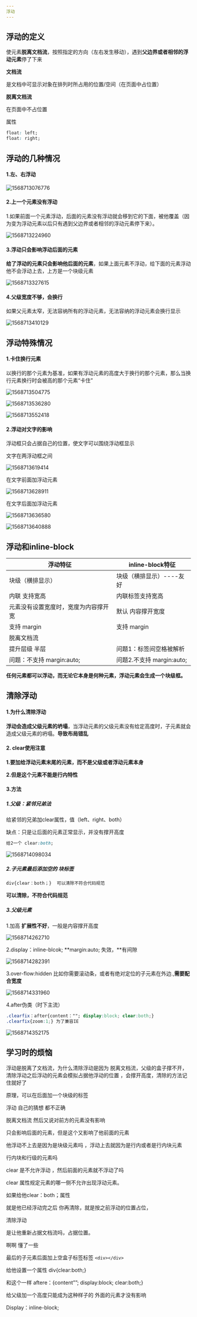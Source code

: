 ```yaml
---
浮动
---
```




## 浮动的定义

使元素**脱离文档流**，按照指定的方向（左右发生移动），遇到**父边界或者相邻的浮动元素**停了下来

**文档流**

是文档中可显示对象在排列时所占用的位置/空间（在页面中占位置）

**脱离文档流**

在页面中不占位置

属性

```css
float: left;
float: right;
```



## 浮动的几种情况

#### 1.左、右浮动

<img src="09-浮动.assets/1568713076776.png" alt="1568713076776"  />

#### 2.上一个元素没有浮动

1.如果前面一个元素浮动，后面的元素没有浮动就会移到它的下面，被他覆盖（因为变为浮动元素以后只有遇到父边界或者相邻的浮动元素停下来）。

![1568713224960](09-浮动.assets/1568713224960.png)

#### 3.浮动只会影响浮动后面的元素

**给了浮动的元素只会影响他后面的元素**，如果上面元素不浮动，给下面的元素浮动他不会浮动上去，上方是一个块级元素

![1568713327615](09-浮动.assets/1568713327615.png)

#### 4.父级宽度不够，会换行

如果父元素太窄，无法容纳所有的浮动元素，无法容纳的浮动元素会换行显示

![1568713410129](09-浮动.assets/1568713410129.png)

## 浮动特殊情况

#### 1.卡住换行元素

以换行的那个元素为基准，如果有浮动元素的高度大于换行的那个元素，那么当换行元素换行时会被高的那个元素“卡住”

![1568713504775](09-浮动.assets/1568713504775.png)

![1568713536280](09-浮动.assets/1568713536280.png)

![1568713552418](09-浮动.assets/1568713552418.png)

#### 2.浮动对文字的影响

浮动框只会占据自己的位置，使文字可以围绕浮动框显示

文字在两浮动框之间

![1568713619414](09-浮动.assets/1568713619414.png)

在文字前面加浮动元素

![1568713628911](09-浮动.assets/1568713628911.png)

在文字后面加浮动元素

![1568713636580](09-浮动.assets/1568713636580.png)

![1568713640888](09-浮动.assets/1568713640888.png)

## 浮动和inline-block

| 浮动特征                             | inline-block特征          |
| ------------------------------------ | ------------------------- |
| 块级（横排显示）                     | 块级（横排显示）----友好  |
| 内联  支持宽高                       | 内联标签支持宽高          |
| 元素没有设置宽度时，宽度为内容撑开宽 | 默认 内容撑开宽度         |
| 支持 margin                          | 支持 margin               |
| 脱离文档流                           |                           |
| 提升层级 半层                        | 问题1：标签间空格被解析   |
| 问题：不支持 margin:auto;            | 问题2.不支持 margin:auto; |

**任何元素都可以浮动，而无论它本身是何种元素，浮动元素会生成一个块级框。**





## 清除浮动

#### 1.为什么清除浮动

**浮动会造成父级元素的坍塌**，当浮动元素的父级元素没有给定高度时，子元素就会造成父级元素的坍塌。**导致布局错乱**

#### 2. clear使用注意

**1.要加给浮动元素末尾的元素，而不是父级或者浮动元素本身**

**2.但是这个元素不能是行内特性**

 

#### 3.方法

##### 1.父级：紧邻兄弟法

给紧邻的兄弟加clear属性，值（left、right、both）

缺点：只是让后面的元素正常显示，并没有撑开高度

```css
给2一个 clear:both;
```

![1568714098034](09-浮动.assets/1568714098034.png)		

##### 2.子元素最后添加空的 块标签  

```css
div{clear：both；}  可以清除不符合代码规范
```

**可以清除，不符合代码规范**



##### 3.父级元素

1.加高     **扩展性不好**，一般是内容撑开高度

![1568714262710](09-浮动.assets/1568714262710.png)

2.display：inline-blcok;  **margin:auto; 失效，**有间隙

![1568714282391](09-浮动.assets/1568714282391.png)

3.over-flow:hidden   比如你需要滚动条，或者有绝对定位的子元素在外边.,**需要配合宽度**

![1568714331960](09-浮动.assets/1568714331960.png)

4.after伪类（时下主流）

```css
.clearfix：after{content：""; display:block; clear:both;}
.clearfix{zoom:1;} 为了兼容IE
```

![1568714352175](09-浮动.assets/1568714352175.png)

 



##  学习时的烦恼

浮动是脱离了文档流，为什么清除浮动是因为 脱离文档流，父级的盒子撑不开，  清除浮动之后浮动的元素会模拟占据他浮动的位置 ，会撑开高度，清除的方法记住就好了



原理，可以在后面加一个块级的标签

 

浮动  自己的猜想 都不正确

脱离文档流 然后又说对前方的元素没有影响

只会影响后面的元素，但是这个又影响了他前面的元素

他浮动不上去是因为是块级元素吗  ，浮动上去就因为是行内或者是行内块元素

行内块和行级的元素吗

 

clear 是不允许浮动 ，然后前面的元素就不浮动了吗

clear 属性规定元素的哪一侧不允许出现浮动元素。

 

如果给他clear：both；属性

就是他已经浮动完之后 你再清除，就是按之前浮动的位置占位，

 

 

清除浮动 

是让他重新占据文档流吗，占据位置。

啊啊  懂了一些 

最后的子元素后面加上空盒子标签标签  `<div></div>`

给他设置一个属性  div{clear:both;}

和这个一样 aftere：{content””; display:block; clear:both;}

 

给父级加一个高度只能成为这种样子的 外面的元素才没有影响

 

Display：inline-block;